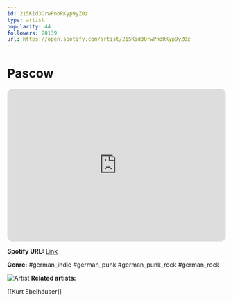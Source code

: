 ```yaml
---
id: 215Kid3OrwPnoRKyp9yZ0z
type: artist
popularity: 44
followers: 20139
url: https://open.spotify.com/artist/215Kid3OrwPnoRKyp9yZ0z
---
```

# Pascow

<iframe style="border-radius:12px" src="https://open.spotify.com/embed/artist/215Kid3OrwPnoRKyp9yZ0z" width="100%" height="352" frameBorder="0" allowfullscreen="" allow="autoplay; clipboard-write; encrypted-media; fullscreen; picture-in-picture" loading="lazy"></iframe>

**Spotify URL:** [Link](https://open.spotify.com/artist/215Kid3OrwPnoRKyp9yZ0z)

**Genre:**  #german_indie #german_punk #german_punk_rock #german_rock

![Artist](https://i.scdn.co/image/ab6761610000e5ebb9dda62c5ec74f317d5af661)
**Related artists:**

[[Kurt Ebelhäuser]]
